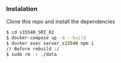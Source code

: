 ### Instalation

Clone this repo and install the dependencies

```sh
$ cd s15540_SRI_02
$ docker-compose up -d --build
$ docker exec server_s15540 npm i
// Before rebuild :/ 
$ sudo rm -r ./data
```
